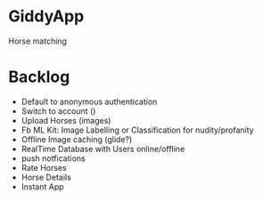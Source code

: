 # GiddyApp
Horse matching

# Backlog

- Default to anonymous authentication
- Switch to account ()
- Upload Horses (images)
- Fb ML Kit: Image Labelling or Classification for nudity/profanity
- Offline Image caching (glide?)
- RealTime Database with Users online/offline
- push notfications
- Rate Horses
- Horse Details
- Instant App
